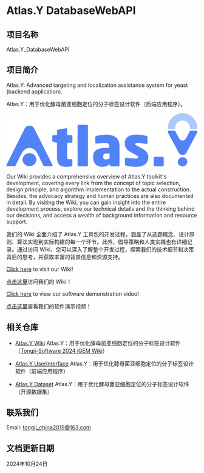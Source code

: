 # Atlas.Y DatabaseWebAPI

## 项目名称

Atlas.Y_DatabaseWebAPI

## 项目简介

Atlas.Y: Advanced targeting and localization assistance system for yeast (backend application).

Atlas.Y：用于优化酵母菌亚细胞定位的分子标签设计软件（后端应用程序）。

![](assets/Logo.png)

Our Wiki provides a comprehensive overview of Atlas.Y toolkit's development, covering every link from the concept of topic selection, design principle, and algorithm implementation to the actual construction. Besides, the advocacy strategy and human practices are also documented in detail. By visiting the Wiki, you can gain insight into the entire development process, explore our technical details and the thinking behind our decisions, and access a wealth of background information and resource support.

我们的 Wiki 全面介绍了 Atlas.Y 工具包的开发过程，涵盖了从选题概念、设计原则、算法实现到实际构建的每一个环节。此外，倡导策略和人类实践也有详细记录。通过访问 Wiki，您可以深入了解整个开发过程，探索我们的技术细节和决策背后的思考，并获取丰富的背景信息和资源支持。

[Click here](https://2024.igem.wiki/tongji-software) to visit our Wiki!

[点击这里](https://2024.igem.wiki/tongji-software)访问我们的 Wiki！

[Click here](https://github.com/MinmusLin/Atlas.Y_Wiki/raw/refs/heads/main/SoftwareDemonstrationVideo.mp4) to view our software demonstration video!

[点击这里](https://github.com/MinmusLin/Atlas.Y_Wiki/raw/refs/heads/main/SoftwareDemonstrationVideo.mp4)查看我们的软件演示视频！

## 相关仓库

* [Atlas.Y Wiki](https://github.com/MinmusLin/Atlas.Y_Wiki)
Atlas.Y：用于优化酵母菌亚细胞定位的分子标签设计软件（[Tongji-Software 2024 iGEM Wiki](https://2024.igem.wiki/tongji-software)）

* [Atlas.Y UserInterface](https://github.com/MinmusLin/Atlas.Y_UserInterface)
Atlas.Y：用于优化酵母菌亚细胞定位的分子标签设计软件（前端应用程序）

* [Atlas.Y Dataset](https://github.com/MinmusLin/Atlas.Y_Dataset)
Atlas.Y：用于优化酵母菌亚细胞定位的分子标签设计软件（开源数据集）

## 联系我们

Email: tongji_china2019@163.com

## 文档更新日期

2024年10月24日